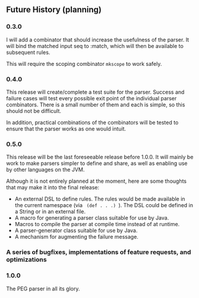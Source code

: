 ## Future History (planning)

### 0.3.0

I will add a combinator that should increase the usefulness of the
parser. It will bind the matched input seq to :match, which will then
be available to subsequent rules.

This will require the scoping combinator <code>mkscope</code> to work
safely.

### 0.4.0

This release will create/complete a test suite for the parser. Success
and failure cases will test every possible exit point of the
individual parser combinators. There is a small number of them and
each is simple, so this should not be difficult.

In addition, practical combinations of the combinators will be tested
to ensure that the parser works as one would intuit.

### 0.5.0

This release will be the last foreseeable release before 1.0.0. It
will mainly be work to make parsers simpler to define and share, as
well as enabling use by other languages on the JVM.

Although it is not entirely planned at the moment, here are some
thoughts that may make it into the final release:

* An external DSL to define rules. The rules would be made available
  in the current namespace (via <code> (def . . .) </code>). The DSL
  could be defined in a String or in an external file.
* A macro for generating a parser class suitable for use by Java.
* Macros to compile the parser at compile time instead of at runtime.
* A parser-generator class suitable for use by Java.
* A mechanism for augmenting the failure message.

### A series of bugfixes, implementations of feature requests, and optimizations

### 1.0.0

The PEG parser in all its glory.
